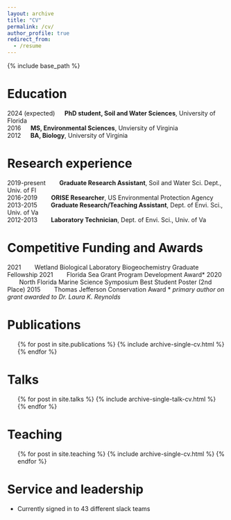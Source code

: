 ```yaml
---
layout: archive
title: "CV"
permalink: /cv/
author_profile: true
redirect_from:
  - /resume
---
```


{% include base_path %}

Education
======
2024 (expected) &emsp; **PhD student, Soil and Water Sciences**, University of Florida  
2016            &emsp; **MS, Environmental Sciences**, Unviersity of Virginia  
2012            &emsp; **BA, Biology**, University of Virginia  

Research experience
======
2019-present &nbsp;&nbsp;&nbsp;&nbsp;&nbsp;&nbsp; **Graduate Research Assistant**, Soil and Water Sci. Dept., Univ. of Fl     
2016-2019 &nbsp;&nbsp;&nbsp;&nbsp;&nbsp;&nbsp; **ORISE Researcher**, US Environmental Protection Agency                      
2013-2015 &nbsp;&nbsp;&nbsp;&nbsp;&nbsp;&nbsp; **Graduate Research/Teaching Assistant**, Dept. of Envi. Sci., Univ. of Va    
2012-2013 &nbsp;&nbsp;&nbsp;&nbsp;&nbsp;&nbsp; **Laboratory Technician**, Dept. of Envi. Sci., Univ. of Va                   
  
Competitive Funding and Awards
======
2021 &nbsp;&nbsp;&nbsp;&nbsp;&nbsp;&nbsp; Wetland Biological Laboratory Biogeochemistry Graduate Fellowship
2021 &nbsp;&nbsp;&nbsp;&nbsp;&nbsp;&nbsp; Florida Sea Grant Program Development Award\*
2020 &nbsp;&nbsp;&nbsp;&nbsp;&nbsp;&nbsp; North Florida Marine Science Symposium Best Student Poster (2nd Place)
2015 &nbsp;&nbsp;&nbsp;&nbsp;&nbsp;&nbsp; Thomas Jefferson Conservation Award
\* *primary author on grant awarded to Dr. Laura K. Reynolds*

Publications
======
  <ul>{% for post in site.publications %}
    {% include archive-single-cv.html %}
  {% endfor %}</ul>
  
Talks
======
  <ul>{% for post in site.talks %}
    {% include archive-single-talk-cv.html %}
  {% endfor %}</ul>
  
Teaching
======
  <ul>{% for post in site.teaching %}
    {% include archive-single-cv.html %}
  {% endfor %}</ul>
  
Service and leadership
======
* Currently signed in to 43 different slack teams
